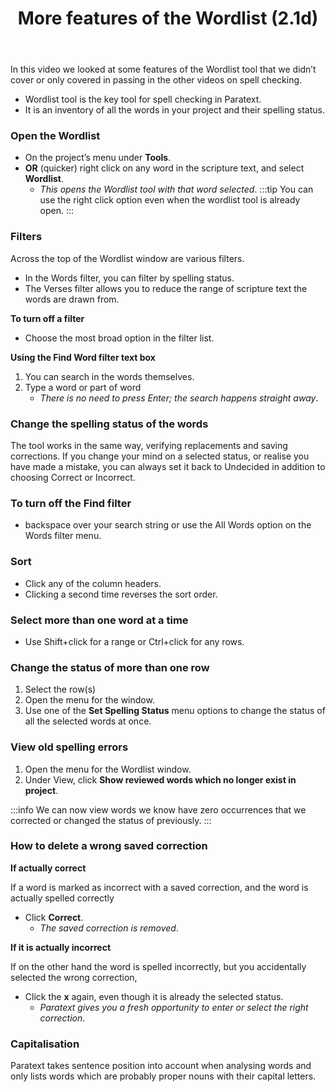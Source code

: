 ﻿---
title: More features of the Wordlist (2.1d) 
---
In this video we looked at some features of the Wordlist tool that we didn’t cover or only covered in passing in the other videos on spell checking.

-  Wordlist tool is the key tool for spell checking in Paratext.
-  It is an inventory of all the words in your project and their spelling status.

### Open the Wordlist

-  On the project’s menu under **Tools**.
-  **OR** (quicker) right click on any word in the scripture text, and select **Wordlist**.  
   -  *This opens the Wordlist tool with that word selected*.
:::tip
You can use the right click option even when the wordlist tool is already open.
:::
### Filters

Across the top of the Wordlist window are various filters.

-  In the Words filter, you can filter by spelling status.
-  The Verses filter allows you to reduce the range of scripture text the words are drawn from.

**To turn off a filter**

-  Choose the most broad option in the filter list.

**Using the Find Word filter text box**

1.  You can search in the words themselves.
1.  Type a word or part of word
    -  *There is no need to press Enter; the search happens straight away*.

### Change the spelling status of the words

The tool works in the same way, verifying replacements and saving corrections. If you change your mind on a selected status, or realise you have made a mistake, you can always set it back to Undecided in addition to choosing Correct or Incorrect.

### To turn off the Find filter

-  backspace over your search string or use the All Words option on the Words filter menu.

### Sort

-  Click any of the column headers.
-  Clicking a second time reverses the sort order.

### Select more than one word at a time

-  Use Shift+click for a range or Ctrl+click for any rows.

### Change the status of more than one row

1.  Select the row(s)
1.  Open the menu for the window.
1.  Use one of the **Set Spelling Status** menu options to change the status of all the selected words at once.

### View old spelling errors

1.  Open the menu for the Wordlist window.
1.  Under View, click **Show reviewed words which no longer exist in project**.

:::info
We can now view words we know have zero occurrences that we corrected or changed the status of previously.
:::

### How to delete a wrong saved correction

**If actually correct**

If a word is marked as incorrect with a saved correction, and the word is actually spelled correctly

-  Click **Correct**.  
    -  *The saved correction is removed*.

**If it is actually incorrect**

If on the other hand the word is spelled incorrectly, but you accidentally selected the wrong correction,

-  Click the **x** again, even though it is already the selected status.  
    -  *Paratext gives you a fresh opportunity to enter or select the right correction*.

### Capitalisation

Paratext takes sentence position into account when analysing words and only lists words which are probably proper nouns with their capital letters.


